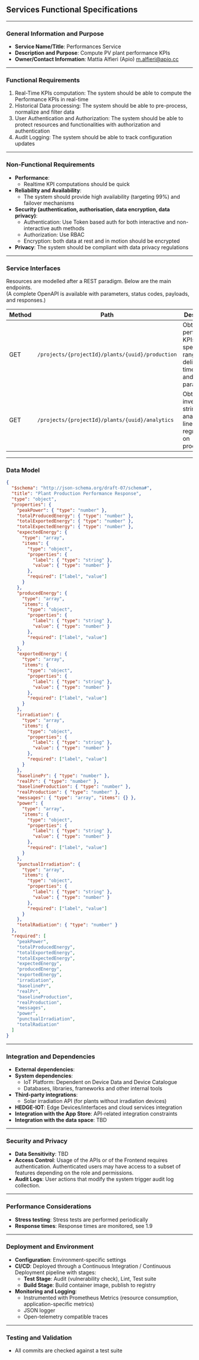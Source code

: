 ## Services Functional Specifications

---

### General Information and Purpose
- **Service Name/Title**: Performances Service  
- **Description and Purpose**: Compute PV plant performance KPIs  
- **Owner/Contact Information**: Mattia Alfieri (Apio) <m.alfieri@apio.cc>  

---

### Functional Requirements
1. Real-Time KPIs computation: The system should be able to compute the Performance KPIs in real-time  
2. Historical Data processing: The system should be able to pre-process, normalize and filter data  
3. User Authentication and Authorization: The system should be able to protect resources and functionalities with authorization and authentication  
4. Audit Logging: The system should be able to track configuration updates  

---

### Non-Functional Requirements
- **Performance**:  
  - Realtime KPI computations should be quick  
- **Reliability and Availability**:  
  - The system should provide high availability (targeting 99%) and failover mechanisms  
- **Security (authentication, authorisation, data encryption, data privacy)**:  
  - Authentication: Use Token based auth for both interactive and non-interactive auth methods  
  - Authorization: Use RBAC  
  - Encryption: both data at rest and in motion should be encrypted  
- **Privacy**: The system should be compliant with data privacy regulations  

---

### Service Interfaces
Resources are modelled after a REST paradigm. Below are the main endpoints.  
(A complete OpenAPI is available with parameters, status codes, payloads, and responses.)  

| Method | Path | Description |
|--------|------|-------------|
| GET    | `/projects/{projectId}/plants/{uuid}/production` | Obtain Plant performance KPIs in a specific time range delimited by timeFrom and timeTo params |
| GET    | `/projects/{projectId}/plants/{uuid}/analytics` | Obtain inverter string analysis and linear regressions on production |

---

### Data Model
```json
{
  "$schema": "http://json-schema.org/draft-07/schema#",
  "title": "Plant Production Performance Response",
  "type": "object",
  "properties": {
    "peakPower": { "type": "number" },
    "totalProducedEnergy": { "type": "number" },
    "totalExportedEnergy": { "type": "number" },
    "totalExpectedEnergy": { "type": "number" },
    "expectedEnergy": {
      "type": "array",
      "items": {
        "type": "object",
        "properties": {
          "label": { "type": "string" },
          "value": { "type": "number" }
        },
        "required": ["label", "value"]
      }
    },
    "producedEnergy": {
      "type": "array",
      "items": {
        "type": "object",
        "properties": {
          "label": { "type": "string" },
          "value": { "type": "number" }
        },
        "required": ["label", "value"]
      }
    },
    "exportedEnergy": {
      "type": "array",
      "items": {
        "type": "object",
        "properties": {
          "label": { "type": "string" },
          "value": { "type": "number" }
        },
        "required": ["label", "value"]
      }
    },
    "irradiation": {
      "type": "array",
      "items": {
        "type": "object",
        "properties": {
          "label": { "type": "string" },
          "value": { "type": "number" }
        },
        "required": ["label", "value"]
      }
    },
    "baselinePr": { "type": "number" },
    "realPr": { "type": "number" },
    "baselineProduction": { "type": "number" },
    "realProduction": { "type": "number" },
    "messages": { "type": "array", "items": {} },
    "power": {
      "type": "array",
      "items": {
        "type": "object",
        "properties": {
          "label": { "type": "string" },
          "value": { "type": "number" }
        },
        "required": ["label", "value"]
      }
    },
    "punctualIrradiation": {
      "type": "array",
      "items": {
        "type": "object",
        "properties": {
          "label": { "type": "string" },
          "value": { "type": "number" }
        },
        "required": ["label", "value"]
      }
    },
    "totalRadiation": { "type": "number" }
  },
  "required": [
    "peakPower",
    "totalProducedEnergy",
    "totalExportedEnergy",
    "totalExpectedEnergy",
    "expectedEnergy",
    "producedEnergy",
    "exportedEnergy",
    "irradiation",
    "baselinePr",
    "realPr",
    "baselineProduction",
    "realProduction",
    "messages",
    "power",
    "punctualIrradiation",
    "totalRadiation"
  ]
}
```

---

### Integration and Dependencies
- **External dependencies**:  
- **System dependencies**:  
  - IoT Platform: Dependent on Device Data and Device Catalogue  
  - Databases, libraries, frameworks and other internal tools  
- **Third-party integrations**:  
  - Solar irradiation API (for plants without irradiation devices)  
- **HEDGE-IOT**: Edge Devices/interfaces and cloud services integration  
- **Integration with the App Store**: API-related integration constraints  
- **Integration with the data space**: TBD  

---

### Security and Privacy
- **Data Sensitivity**: TBD  
- **Access Control**: Usage of the APIs or of the Frontend requires authentication. Authenticated users may have access to a subset of features depending on the role and permissions.  
- **Audit Logs**: User actions that modify the system trigger audit log collection.  

---

### Performance Considerations
- **Stress testing**: Stress tests are performed periodically  
- **Response times**: Response times are monitored, see 1.9  

---

### Deployment and Environment
- **Configuration**: Environment-specific settings  
- **CI/CD**: Deployed through a Continuous Integration / Continuous Deployment pipeline with stages:  
  - **Test Stage**: Audit (vulnerability check), Lint, Test suite  
  - **Build Stage**: Build container image, publish to registry  
- **Monitoring and Logging**:  
  - Instrumented with Prometheus Metrics (resource consumption, application-specific metrics)  
  - JSON logger  
  - Open-telemetry compatible traces  

---

### Testing and Validation
- All commits are checked against a test suite  
